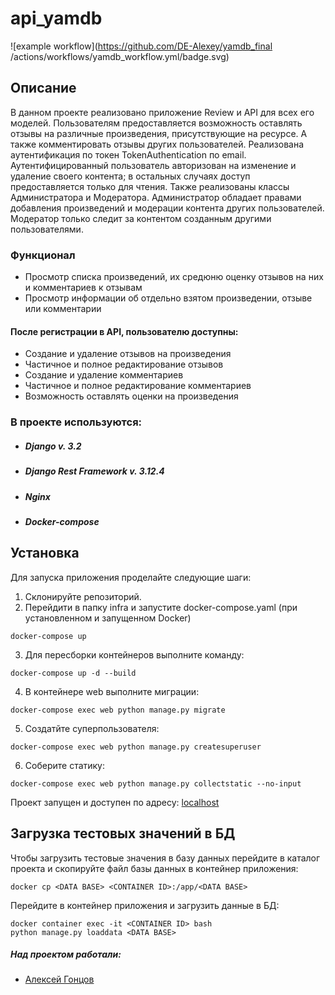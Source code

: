 # api_yamdb
![example workflow](https://github.com/DE-Alexey/yamdb_final
/actions/workflows/yamdb_workflow.yml/badge.svg)
## Описание
В данном проекте реализовано приложение Review и API для всех его моделей. Пользователям предоставляется возможность оставлять отзывы на различные произведения, присутствующие на ресурсе. А также комментировать отзывы других пользователей.
Реализована аутентификация по токен TokenAuthentication по email. Аутентифицированный пользователь авторизован на изменение и удаление своего контента; в остальных случаях доступ предоставляется только для чтения.
Также реализованы классы Администратора и Модератора. Администратор обладает правами добавления произведений и модерации контента других пользователей. Модератор только следит за контентом созданным другими пользователями.

### Функционал
* Просмотр списка произведений, их средюню оценку отзывов на них и комментариев к отзывам
* Просмотр информации об отдельно взятом произведении, отзыве или комментарии

#### После регистрации в API, пользователю доступны:
* Создание и удаление отзывов на произведения
* Частичное и полное редактирование отзывов
* Создание и удаление комментариев
* Частичное и полное редактирование комментариев
* Возможность оставлять оценки на произведения

### В проекте используются:
* ##### Django v. 3.2
* ##### Django Rest Framework v. 3.12.4
* ##### Nginx
* ##### Docker-compose

## Установка

Для запуска приложения проделайте следующие шаги:

1. Склонируйте репозиторий.
2. Перейдити в папку infra и запустите docker-compose.yaml (при установленном и запущенном Docker)
```
docker-compose up
```
3. Для пересборки контейнеров выполните команду:
```
docker-compose up -d --build
```
4. В контейнере web выполните миграции:
```
docker-compose exec web python manage.py migrate
```
5. Создатйте суперпользователя:
```
docker-compose exec web python manage.py createsuperuser
```
6. Соберите статику:
```
docker-compose exec web python manage.py collectstatic --no-input
```
Проект запущен и доступен по адресу: [localhost](http://localhost/admin/)

## Загрузка тестовых значений в БД

Чтобы загрузить тестовые значения в базу данных перейдите в каталог проекта и скопируйте файл базы данных в контейнер приложения:
```
docker cp <DATA BASE> <CONTAINER ID>:/app/<DATA BASE>
```
Перейдите в контейнер приложения и загрузить данные в БД: 
```
docker container exec -it <CONTAINER ID> bash
python manage.py loaddata <DATA BASE>
```
  


##### Над проектом работали:
* [Алексей Гонцов](https://github.com/DE-Alexey)